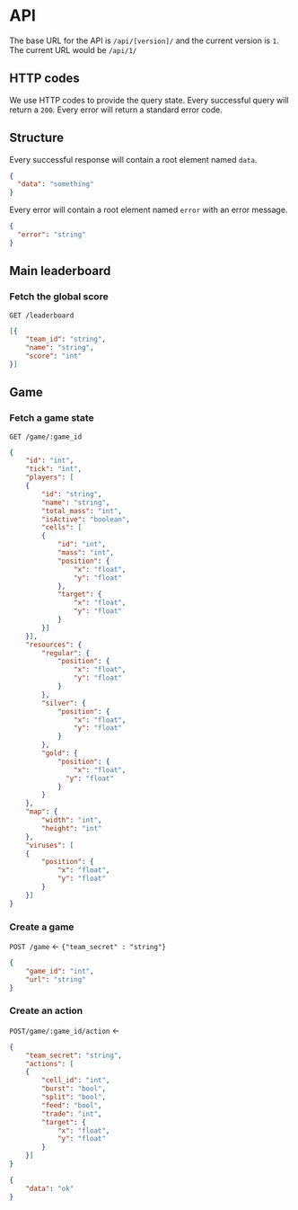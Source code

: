 # API
The base URL for the API is `/api/[version]/` and the current version is `1`. The current URL would be `/api/1/`

## HTTP codes
We use HTTP codes to provide the query state. Every successful query will return a `200`. Every error will return a standard error code.

## Structure
Every successful response will contain a root element named `data`.
```json
{
  "data": "something"
}
```
Every error will contain a root element named `error` with an error message.
```json
{
  "error": "string"
}
```

## Main leaderboard
### Fetch the global score
`GET /leaderboard`
```json
[{
	"team_id": "string", 
	"name": "string",
	"score": "int"
}]
```

## Game
### Fetch a game state
`GET /game/:game_id`
```json
{
    "id": "int",
    "tick": "int",
    "players": [
    {
        "id": "string",
        "name": "string",
        "total_mass": "int",
        "isActive": "boolean",
        "cells": [
        {
            "id": "int",
            "mass": "int",
            "position": {
                "x": "float",
                "y": "float"
            },
            "target": {
                "x": "float",
                "y": "float"
            }
        }]
    }],
    "resources": {
        "regular": {
            "position": {
                "x": "float",
                "y": "float"
            }
        },
        "silver": {
            "position": {
                "x": "float",
                "y": "float"
            }
        },
        "gold": {
            "position": {
                "x": "float",
              "y": "float"
            }
        }
    },
    "map": {
        "width": "int",
        "height": "int"
    },
    "viruses": [
    {
        "position": {
            "x": "float",
            "y": "float"
        }
    }]
}
```

### Create a game
`POST /game` <- `{"team_secret" : "string"}`
```json
{
    "game_id": "int",
    "url": "string"
}
```

### Create an action
`POST/game/:game_id/action` <-
```json
{
    "team_secret": "string",
    "actions": [
    {
        "cell_id": "int",
        "burst": "bool",
        "split": "bool",
        "feed": "bool",
        "trade": "int",
        "target": {
            "x": "float",
            "y": "float"
        }
    }]
}
```

```json
{
    "data": "ok"
}
```

